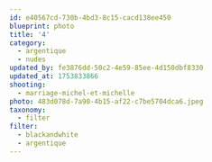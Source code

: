 ```yaml
---
id: e40567cd-730b-4bd3-8c15-cacd138ee450
blueprint: photo
title: '4'
category:
  - argentique
  - nudes
updated_by: fe3876dd-50c2-4e59-85ee-4d150dbf8330
updated_at: 1753833866
shooting:
  - marriage-michel-et-michelle
photo: 483d078d-7a90-4b15-af22-c7be5704dca6.jpeg
taxonomy:
  - filter
filter:
  - blackandwhite
  - argentique
---
```


